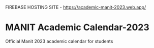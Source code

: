 FIREBASE HOSTING SITE - https://academic-manit-2023.web.app/
# MANIT Academic Calendar-2023
Official Manit 2023 academic calendar for students
